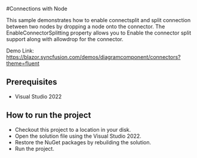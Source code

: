 #Connections with Node

This sample demonstrates how to enable connectsplit and split connection between two nodes by dropping a node onto the connector. The EnableConnectorSplitting property allows you to Enable the connector split support along with allowdrop for the connector.


Demo Link:
https://blazor.syncfusion.com/demos/diagramcomponent/connectors?theme=fluent

## Prerequisites

* Visual Studio 2022

## How to run the project

* Checkout this project to a location in your disk.
* Open the solution file using the Visual Studio 2022.
* Restore the NuGet packages by rebuilding the solution.
* Run the project.
